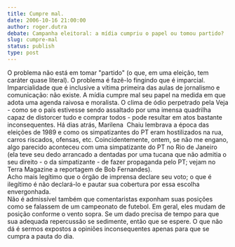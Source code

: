 ```yaml
---
title: Cumpre mal.
date: 2006-10-16 21:00:00
author: roger.dutra
debate: Campanha eleitoral: a mídia cumpriu o papel ou tomou partido?
slug: cumpre-mal
status: publish 
type: post
---
```


O problema não está em tomar "partido" (o que, em uma eleição, tem caráter quase literal). O problema é fazê-lo fingindo que é imparcial. Imparcialidade que é inclusive a vítima primeira das aulas de jornalismo e comunicação: não existe. A mídia cumpre mal seu papel na medida em que adota uma agenda raivosa e moralista. O clima de ódio perpetrado pela Veja - como se o país estivesse sendo assaltado por uma imensa quadrilha capaz de distorcer tudo e comprar todos - pode resultar em atos bastante inconsequentes. Há dias atrás, Marilena  Chaiu lembrava a época das eleições de 1989 e como os simpatizantes do PT eram hostilizados na rua, carros riscados, ofensas, etc. Coincidentemente, ontem, se não me engano, algo parecido aconteceu com uma simpatizante do PT no Rio de Janeiro (ela teve seu dedo arrancado a dentadas por uma tucana que não admitia o seu direito - o da simpatizante - de fazer propaganda pelo PT; vejam no Terra Magazine a reportagem de Bob Fernandes).  
Acho mais legítimo que o órgão de imprensa declare seu voto; o que é ilegítimo é não declará-lo e pautar sua cobertura por essa escolha envergonhada.  
Não é admissível também que comentaristas exponham suas posições como se falassem de um campeonato de futebol. Em geral, eles mudam de posição conforme o vento sopra. Se um dado precisa de tempo para que sua adequada repercussão se sedimente, então que se espere. O que não dá é sermos expostos a opiniões inconsequentes apenas para que se cumpra a pauta do dia.  
  

